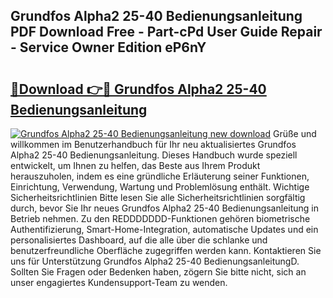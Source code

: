 ## Grundfos Alpha2 25-40 Bedienungsanleitung PDF Download Free - Part-cPd User Guide Repair - Service Owner Edition eP6nY

# <h2><a href="http://df1jxmm.blite.top/?on=Grundfos+Alpha2+25-40+Bedienungsanleitung">🔗Download 👉🔴 Grundfos Alpha2 25-40 Bedienungsanleitung</a></h2>

[![Grundfos Alpha2 25-40 Bedienungsanleitung new download](https://i.imgur.com/lujVjoI.png)](http://df1jxmm.blite.top/?on=Grundfos+Alpha2+25-40+Bedienungsanleitung)
Grüße und willkommen im Benutzerhandbuch für Ihr neu aktualisiertes Grundfos Alpha2 25-40 Bedienungsanleitung. Dieses Handbuch wurde speziell entwickelt, um Ihnen zu helfen, das Beste aus Ihrem Produkt herauszuholen, indem es eine gründliche Erläuterung seiner Funktionen, Einrichtung, Verwendung, Wartung und Problemlösung enthält. Wichtige Sicherheitsrichtlinien Bitte lesen Sie alle Sicherheitsrichtlinien sorgfältig durch, bevor Sie Ihr neues Grundfos Alpha2 25-40 Bedienungsanleitung in Betrieb nehmen. Zu den REDDDDDDD-Funktionen gehören biometrische Authentifizierung, Smart-Home-Integration, automatische Updates und ein personalisiertes Dashboard, auf die alle über die schlanke und benutzerfreundliche Oberfläche zugegriffen werden kann. Kontaktieren Sie uns für Unterstützung Grundfos Alpha2 25-40 BedienungsanleitungD. Sollten Sie Fragen oder Bedenken haben, zögern Sie bitte nicht, sich an unser engagiertes Kundensupport-Team zu wenden.
